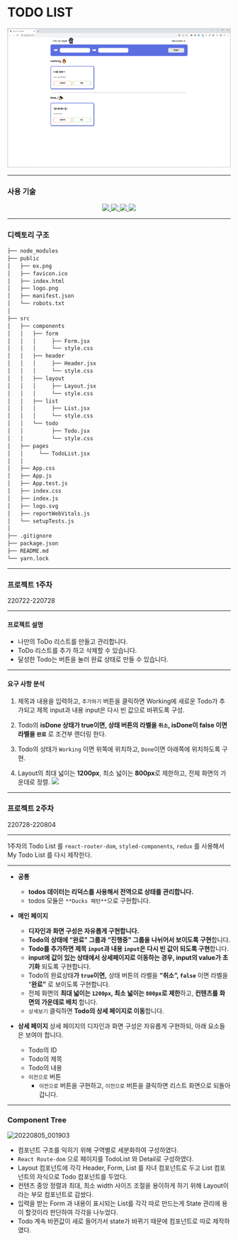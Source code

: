 # TODO LIST

![화면 예시](./public/ex.png)

---

### 사용 기술

<div align=center>
<a href="https://developer.mozilla.org/ko/docs/Web/HTML">
  <img src="https://img.shields.io/badge/html5-E34F26?style=for-the-badge&logo=html5&logoColor=white">
</a>
<a href="https://developer.mozilla.org/ko/docs/Web/CSS">
  <img src="https://img.shields.io/badge/CSS3-1572B6?style=for-the-badge&logo=CSS3&logoColor=white">
</a>
<a href="https://developer.mozilla.org/ko/docs/Learn/JavaScript">
  <img src="https://img.shields.io/badge/javascript-F7DF1E?style=for-the-badge&logo=javascript&logoColor=black">
</a>
<a href="https://ko.reactjs.org/docs/getting-started.html">
  <img src="https://img.shields.io/badge/React-282c34?style=for-the-badge&logo=react&logoColor=61dafb">
</a>
<br>
</div>

---

### 디렉토리 구조
```bash
├── node_modules
├── public
│   ├── ex.png
│   ├── favicon.ico
│   ├── index.html
│   ├── logo.png
│   ├── manifest.json
│   └── robots.txt
│
├── src
│   ├── components
│   │   ├── form
│   │   │     ├── Form.jsx
│   │   │     └── style.css
│   │   ├── header
│   │   │     ├── Header.jsx
│   │   │     └── style.css
│   │   ├── layout
│   │   │     ├── Layout.jsx
│   │   │     └── style.css
│   │   ├── list
│   │   │     ├── List.jsx
│   │   │     └── style.css
│   │   └── todo
│   │         ├── Todo.jsx
│   │         └── style.css
│   ├── pages
│   │     └── TodoList.jsx
│   │
│   ├── App.css
│   ├── App.js
│   ├── App.test.js
│   ├── index.css
│   ├── index.js
│   ├── logo.svg
│   ├── reportWebVitals.js
│   └── setupTests.js
│ 
├── .gitignore
├── package.json
├── README.md
└── yarn.lock
``` 

---

### 프로젝트 1주차
220722-220728

---

#### 프로젝트 설명
- 나만의 ToDo 리스트를 만들고 관리합니다.
- ToDo 리스트를 추가 하고 삭제할 수 있습니다.
- 달성한 Todo는 버튼을 눌러 완료 상태로 만들 수 있습니다.

---

#### 요구 사항 분석
1. 제목과 내용을 입력하고, `추가하기` 버튼을 클릭하면 Working에 새로운 Todo가 추가되고 제목 input과 내용 input은 다시 빈 값으로 바뀌도록 구성.

2. Todo의 **isDone 상태가 true이면, 상태 버튼의 라벨을 `취소`, isDone이 false 이면 라벨을 `완료`** 로 조건부 렌더링 한다. 

3. Todo의 상태가 `Working` 이면 위쪽에 위치하고, `Done`이면 아래쪽에 위치하도록 구현.
        
4. Layout의 최대 넓이는 **1200px**, 최소 넓이는 **800px**로 제한하고, 전체 화면의 가운데로 정렬.
![](https://velog.velcdn.com/images/hahbr88/post/d201b50e-122e-4fdc-ac58-c17444b9ea35/image.png)

---

### 프로젝트 2주차
220728-220804

---

1주차의 Todo List 를 `react-router-dom`, `styled-components`, `redux` 를 사용해서 My Todo List 를 다시 제작한다.

---

- **공통**
    - **todos 데이터는 리덕스를 사용해서 전역으로 상태를 관리합니다.**
    - todos 모듈은 `**Ducks 패턴**`으로 구현합니다.
    
- **메인 페이지**
    - **디자인과 화면 구성은 자유롭게 구현합니다.**
    - **Todo의 상태에 “완료” 그룹과 “진행중" 그룹을 나뉘어서 보이도록 구현**합니다.  
    - **Todo를 추가하면  제목 `input`과 내용 `input`은 다시 빈 값이 되도록 구현**합니다.       
    - **input에 값이 있는 상태에서 상세페이지로 이동하는 경우, input의 value가 초기화** 되도록 구현합니다.
    - Todo의 완료상태**가 `true`**이면**,** 상태 버튼의 라벨을 **“취소”,  `false`** 이면 라벨을 “**완료”** 로 보이도록 구현합니다.
    - 전체 화면의 **최대 넓이는 `1200px`, 최소 넓이는 `800px`로 제한**하고, **컨텐츠를 화면의 가운데로 배치** 합니다.
    - `상세보기` 클릭하면 **Todo의 상세 페이지로 이동**합니다.
    
- **상세 페이지**
  상세 페이지의 디자인과 화면 구성은 자유롭게 구현하되, 아래 요소들은 보여야 합니다.
    - Todo의 ID
    - Todo의 제목
    - Todo의 내용
    - `이전으로` 버튼
        - `이전으로` 버튼을 구현하고, `이전으로` 버튼을 클릭하면 리스트 화면으로 되돌아 갑니다.
        
---

### Component Tree
![20220805_001903](https://user-images.githubusercontent.com/90291796/182884454-9e2fca69-c622-4ac6-a898-9579473edbdf.png)

- 컴포넌트 구조를 익히기 위해 구역별로 세분화하여 구성하였다.
- `React Route-dom` 으로 페이지를 TodoList 와 Detail로 구성하였다.
- Layout 컴포넌트에 각각 Header, Form, List 를 자녀 컴포넌트로 두고 List 컴포넌트의 자식으로 Todo 컴포넌트를 두었다.
- 컨텐츠 중앙 정렬과 최대, 최소 width 사이즈 조절을 용이하게 하기 위해 Layout이라는 부모 컴포넌트로 감쌌다.
- 입력을 받는 Form 과 내용이 표시되는 List를 각각 따로 만드는게 State 관리에 용이 할것이라 판단하여 각각을 나누었다.
- Todo 계속 바뀐값이 새로 들어가서 state가 바뀌기 때문에 컴포넌트로 따로 제작하였다.
